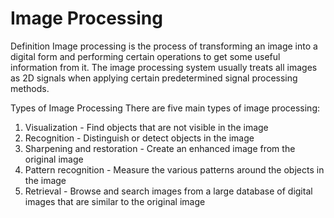 # Image Processing

Definition 
Image processing is the process of transforming an image into a digital form and performing certain operations to get some useful information from it. The image processing system usually treats all images as 2D signals when applying certain predetermined signal processing methods.

Types of Image Processing
There are five main types of image processing:

1. Visualization - Find objects that are not visible in the image
2. Recognition - Distinguish or detect objects in the image
3. Sharpening and restoration - Create an enhanced image from the original image
4. Pattern recognition - Measure the various patterns around the objects in the image
5. Retrieval - Browse and search images from a large database of digital images that are similar to the original image
